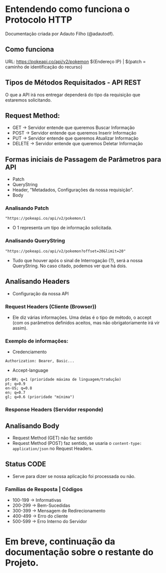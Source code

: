# Entendendo como funciona o Protocolo HTTP

Documentação criada por Adauto Filho (@adautodf).

## Como funciona

URL: https://pokeapi.co/api/v2/pokemon
     ${Endereço IP} | ${patch = caminho de identificação do recurso}

## Tipos de Métodos Requisitados - API REST
O que a API irá nos entregar dependerá do tipo da requisição que estaremos solicitando.

## Request Method:
- GET -> Servidor entende que queremos Buscar Informação 
- POST -> Servidor entende que queremos Inserir Informação
- PUT -> Servidor entende que queremos Atualizar Informação
- DELETE -> Servidor entende que queremos Deletar Informação

## Formas iniciais de Passagem de Parâmetros para API
- Patch
- QueryString
- Header, "Metadados, Configurações da nossa requisição".
- Body

### Analisando Patch
```
"https://pokeapi.co/api/v2/pokemon/1
```
- O 1 representa um tipo de informação solicitada.

### Analisando QueryString
```
"https://pokeapi.co/api/v2/pokemon?offset=20&limit=20"
```
- Tudo que houver após o sinal de Interrogação (?), será a nossa QueryString. No caso citado, podemos ver que há dois.

## Analisando Headers
- Configuração da nossa API
### Request Headers (Cliente (Browser))
- Ele diz várias informações. Uma delas é o tipo de método, o accept (com os parâmetros definidos aceitos, mas não obrigatoriamente irá vir assim).
### Exemplo de informações:
- Credenciamento

```
Authorization: Bearer, Basic...
```

- Accept-language

```
pt-BR; q=1 (prioridade máxima de linguagem/tradução)
pt; q=0.9
en-US; q=0.8
en; q=0.7
gl; q=0.6 (prioridade "mínima")
```

### Response Headers (Servidor responde)

## Analisando Body
- Request Method (GET) não faz sentido
- Request Method (POST) faz sentido, se usaria o ```content-type: application/json``` no Request Headers.

## Status CODE
- Serve para dizer se nossa aplicação foi processada ou não.

### Famílias de Resposta | Códigos
- 100-199 -> Informativas
- 200-299 -> Bem-Sucedidas
- 300-399 -> Mensagem de Redirecionamento
- 400-499 -> Erro do cliente
- 500-599 -> Erro Interno do Servidor

# Em breve, continuação da documentação sobre o restante do Projeto.